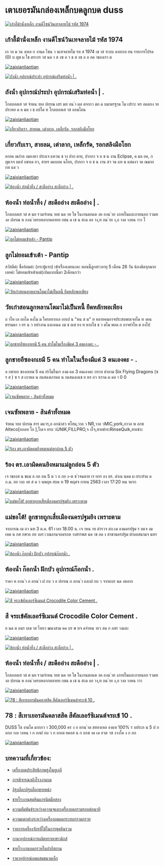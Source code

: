 # เตาเยอรมันกล่องเหล็กบดลูกบด duss
<a href="https://mnn.zoosnet.net/LR/Chatpre.aspx?id=MNN94995150&p=https://topgrinding.com/" target="_blank">![เก้าอี้ม้านั่งเหล็ก งานดีไซน์วินเทจลายไม้ รหัส 1974](https://github.com/technlg/images/blob/main/43.jpg)</a>
## เก้าอี้ม้านั่งเหล็ก งานดีไซน์วินเทจลายไม้ รหัส 1974
เก าอ ม าน งเหล ก งานด ไซน ว นเทจลายไม รห ส 1974 เข าส ระบบ ลงทะเบ ยน รายการโปรด (0) บ ญช ผ ใช ตระกร าส นค า ส งซ อ ว ธ ส งซ อ ล กค าของเรา ต 
<a href="https://mnn.zoosnet.net/LR/Chatpre.aspx?id=MNN94995150&p=https://topgrinding.com/" target="_blank"><img src="https://github.com/technlg/images/raw/main/chat11.jpg" alt="zaixianliaotian"/></a><a href="//whatsapp.shibangsoft.com/WhatsApp.php" ><img src="https://github.com/technlg/images/raw/main/chat11.png" alt=""></a>
<a href="https://mnn.zoosnet.net/LR/Chatpre.aspx?id=MNN94995150&p=https://topgrinding.com/" target="_blank">![ถังน้ำ อุปกรณ์ประปา อุปกรณ์เสริมท่อน้ำ | .](https://github.com/technlg/images/blob/main/58.jpg)</a>
## ถังน้ำ อุปกรณ์ประปา อุปกรณ์เสริมท่อน้ำ | .
โกลบอลเฮ าส จำหน ายอ ปกรณ เสร มท อน ำ ผล ตจากว ตถ ด บมาตรฐาน ไม เปราะ หร อแตกง าย ประหย ด ค มค า ช อปได ท โกลบอลเฮ าส ออนไลน 
<a href="https://mnn.zoosnet.net/LR/Chatpre.aspx?id=MNN94995150&p=https://topgrinding.com/" target="_blank"><img src="https://github.com/technlg/images/raw/main/chat11.jpg" alt="zaixianliaotian"/></a><a href="//whatsapp.shibangsoft.com/WhatsApp.php" ><img src="https://github.com/technlg/images/raw/main/chat11.png" alt=""></a>
<a href="https://mnn.zoosnet.net/LR/Chatpre.aspx?id=MNN94995150&p=https://topgrinding.com/" target="_blank">![เกี่ยวกับเรา, สายลม, เต่าลาก, เหล็กรัด, รอกสลิงมือโยก ](https://github.com/technlg/images/blob/main/22.jpg)</a>
## เกี่ยวกับเรา, สายลม, เต่าลาก, เหล็กรัด, รอกสลิงมือโยก 
หากค ณกำล งมองหา ประแจ แหวน ข าง ปาก ตาย, ปากกา จ บ ช น งาน Eclipse, ค มล อค, ก ญแจจ บแป บขาเด ยว, สายร ดแบบค นโยก, ปากกา จ บ ช น งาน สว าน แท น แสดงว าค ณมาถ กท แล ว
<a href="https://mnn.zoosnet.net/LR/Chatpre.aspx?id=MNN94995150&p=https://topgrinding.com/" target="_blank"><img src="https://github.com/technlg/images/raw/main/chat11.jpg" alt="zaixianliaotian"/></a><a href="//whatsapp.shibangsoft.com/WhatsApp.php" ><img src="https://github.com/technlg/images/raw/main/chat11.png" alt=""></a>
<a href="https://mnn.zoosnet.net/LR/Chatpre.aspx?id=MNN94995150&p=https://topgrinding.com/" target="_blank">![ห้องน้ำ ท่อน้ำทิ้ง / สะดืออ่าง สะดืออ่าง | .](https://github.com/technlg/images/blob/main/32.jpg)</a>
## ห้องน้ำ ท่อน้ำทิ้ง / สะดืออ่าง สะดืออ่าง | .
โกลบอลเฮ าส ศ นย รวมจำหน ายส นค าท ใช ในงานตกแต งห องน ำท งภายในและภายนอก รวมท งอ ปกรณ ห องน ำครบหลากหลายท กชน ด เช น สะด ออ าง,ท อน ำท ง,อ างล างหน าวา โ 
<a href="https://mnn.zoosnet.net/LR/Chatpre.aspx?id=MNN94995150&p=https://topgrinding.com/" target="_blank"><img src="https://github.com/technlg/images/raw/main/chat11.jpg" alt="zaixianliaotian"/></a><a href="//whatsapp.shibangsoft.com/WhatsApp.php" ><img src="https://github.com/technlg/images/raw/main/chat11.png" alt=""></a>
<a href="https://mnn.zoosnet.net/LR/Chatpre.aspx?id=MNN94995150&p=https://topgrinding.com/" target="_blank">![ลูกไม่ยอมเข้าเต้า - Pantip](https://github.com/technlg/images/blob/main/50.jpg)</a>
## ลูกไม่ยอมเข้าเต้า - Pantip
สวัสดีค่ะ ชื่ออ้อมค่ะ (กระทู้แรก) เข้าเรื่องเลยนะคะ ตอนนี้ลูกสาวอายุ 5 เดือน 26 วัน น้องติดจุกมากเลยค่ะ ไม่ยอมเข้าเต้าแม่(เปนแบบนี้มา 2เดือนกว่า 
<a href="https://mnn.zoosnet.net/LR/Chatpre.aspx?id=MNN94995150&p=https://topgrinding.com/" target="_blank"><img src="https://github.com/technlg/images/raw/main/chat11.jpg" alt="zaixianliaotian"/></a><a href="//whatsapp.shibangsoft.com/WhatsApp.php" ><img src="https://github.com/technlg/images/raw/main/chat11.png" alt=""></a>
<a href="https://mnn.zoosnet.net/LR/Chatpre.aspx?id=MNN94995150&p=https://topgrinding.com/" target="_blank">![วัยเก๋าสอนลูกหลานโตมาไม่เป็นหนี้ ยึดหลักพอเพียง ](https://github.com/technlg/images/blob/main/36.jpg)</a>
## วัยเก๋าสอนลูกหลานโตมาไม่เป็นหนี้ ยึดหลักพอเพียง 
ถ าให เล อกได คงไม ม ใครอยากเล อกเป น "หน ส น" ท หลายคนอาจประสบพบเจอได ท งคนธรรมดา ว ยร น ว ยทำงาน และคนด งม ช อเส ยง ท หากใช ช ว ตไม พอด ก อาจทำให ต องไป 
<a href="https://mnn.zoosnet.net/LR/Chatpre.aspx?id=MNN94995150&p=https://topgrinding.com/" target="_blank"><img src="https://github.com/technlg/images/raw/main/chat11.jpg" alt="zaixianliaotian"/></a><a href="//whatsapp.shibangsoft.com/WhatsApp.php" ><img src="https://github.com/technlg/images/raw/main/chat11.png" alt=""></a>
<a href="https://mnn.zoosnet.net/LR/Chatpre.aspx?id=MNN94995150&p=https://topgrinding.com/" target="_blank">![ลูกชายอีซองกเยมี 5 คน ทำไมในเรื่องมีแค่ 3 คนเองคะ - .](https://github.com/technlg/images/blob/main/5.jpg)</a>
## ลูกชายอีซองกเยมี 5 คน ทำไมในเรื่องมีแค่ 3 คนเองคะ - .
ล กชายอ ซองกเยม 5 คน ทำไมในเร องม แค 3 คนเองคะ กระท คำถาม Six Flying Dragons (ซ ร ส ) ซ ร ส เกาหล น กแสดงเกาหล น กแสดงเอเช ย หร อว าเราด ผ ดอ า 0 0 
<a href="https://mnn.zoosnet.net/LR/Chatpre.aspx?id=MNN94995150&p=https://topgrinding.com/" target="_blank"><img src="https://github.com/technlg/images/raw/main/chat11.jpg" alt="zaixianliaotian"/></a><a href="//whatsapp.shibangsoft.com/WhatsApp.php" ><img src="https://github.com/technlg/images/raw/main/chat11.png" alt=""></a>
<a href="https://mnn.zoosnet.net/LR/Chatpre.aspx?id=MNN94995150&p=https://topgrinding.com/" target="_blank">![เจนซัพพลาย - สินค้าทั้งหมด](https://github.com/technlg/images/blob/main/25.jpg)</a>
## เจนซัพพลาย - สินค้าทั้งหมด
จำหน ายอ ปกรณ ฮาร ดแวร,ก อกนำสว ทโฮม,วาล ว NR,วาล วMIC,york,กาวอ พ อกซ Alteco[ออลท โก ],ใบเจ ยรบ วUNIK,FILLPRO,จ งโจ,สายชำระRinseQuik,สายชำะ 
<a href="https://mnn.zoosnet.net/LR/Chatpre.aspx?id=MNN94995150&p=https://topgrinding.com/" target="_blank"><img src="https://github.com/technlg/images/raw/main/chat11.jpg" alt="zaixianliaotian"/></a><a href="//whatsapp.shibangsoft.com/WhatsApp.php" ><img src="https://github.com/technlg/images/raw/main/chat11.png" alt=""></a>
<a href="https://mnn.zoosnet.net/LR/Chatpre.aspx?id=MNN94995150&p=https://topgrinding.com/" target="_blank">![ร้อง ตร.เอาผิดคนยิงหมาแม่ลูกอ่อน 5 ตัว](https://github.com/technlg/images/blob/main/64.jpg)</a>
## ร้อง ตร.เอาผิดคนยิงหมาแม่ลูกอ่อน 5 ตัว
เจ าของส น ขแม ล กอ อน 5 ต ว ถ กย ง-ต ซ ำจนตาย เร ยกร อง ตร. ดำเน นคด ผ กระทำผ ด ก.ม. อย างถ งท ส ด ว นพฤห สบด ท 19 พฤศจ กายน 2563 เวลา 17:20 หน าแรก 
<a href="https://mnn.zoosnet.net/LR/Chatpre.aspx?id=MNN94995150&p=https://topgrinding.com/" target="_blank"><img src="https://github.com/technlg/images/raw/main/chat11.jpg" alt="zaixianliaotian"/></a><a href="//whatsapp.shibangsoft.com/WhatsApp.php" ><img src="https://github.com/technlg/images/raw/main/chat11.png" alt=""></a>
<a href="https://mnn.zoosnet.net/LR/Chatpre.aspx?id=MNN94995150&p=https://topgrinding.com/" target="_blank">![แม่ขอโต้! ลูกชายถูกเสี่ยเมืองนครปฐมยิง เพราะตาม ](https://github.com/technlg/images/blob/main/9.jpg)</a>
## แม่ขอโต้! ลูกชายถูกเสี่ยเมืองนครปฐมยิง เพราะตาม 
จากกรณ เม อว นท 3 ต.ค. 61 เวลา 18.00 น. เจ าหน าท ตำรวจ สภ.เม องนครปฐม ร บแจ งม เหต น กศ กษาถ กย งบร เวณลานจอดรถห างสรรพส นค าช อด ง สาขานครปฐม ตำบลสนามจ นทร 
<a href="https://mnn.zoosnet.net/LR/Chatpre.aspx?id=MNN94995150&p=https://topgrinding.com/" target="_blank"><img src="https://github.com/technlg/images/raw/main/chat11.jpg" alt="zaixianliaotian"/></a><a href="//whatsapp.shibangsoft.com/WhatsApp.php" ><img src="https://github.com/technlg/images/raw/main/chat11.png" alt=""></a>
<a href="https://mnn.zoosnet.net/LR/Chatpre.aspx?id=MNN94995150&p=https://topgrinding.com/" target="_blank">![ห้องน้ำ ก๊อกน้ำ ฝักบัว อุปกรณ์ก๊อกน้ำ .](https://github.com/technlg/images/blob/main/56.jpg)</a>
## ห้องน้ำ ก๊อกน้ำ ฝักบัว อุปกรณ์ก๊อกน้ำ .
ราคา ห องน ำ ก อกน ำ ฝ กบ ว อ ปกรณ ก อกน ำ และฝ กบ ว จากแบร นด งหลาก 
<a href="https://mnn.zoosnet.net/LR/Chatpre.aspx?id=MNN94995150&p=https://topgrinding.com/" target="_blank"><img src="https://github.com/technlg/images/raw/main/chat11.jpg" alt="zaixianliaotian"/></a><a href="//whatsapp.shibangsoft.com/WhatsApp.php" ><img src="https://github.com/technlg/images/raw/main/chat11.png" alt=""></a>
<a href="https://mnn.zoosnet.net/LR/Chatpre.aspx?id=MNN94995150&p=https://topgrinding.com/" target="_blank">![สี จระเข้คัลเลอร์ซิเมนต์ Crocodile Color Cement .](https://github.com/technlg/images/blob/main/57.jpg)</a>
## สี จระเข้คัลเลอร์ซิเมนต์ Crocodile Color Cement .
ย นด ต อนร บเข าส ไทยว ฒนาสาม คค บร ษ ทจ ดจำหน ายว สด ก อสร างและ 
<a href="https://mnn.zoosnet.net/LR/Chatpre.aspx?id=MNN94995150&p=https://topgrinding.com/" target="_blank"><img src="https://github.com/technlg/images/raw/main/chat11.jpg" alt="zaixianliaotian"/></a><a href="//whatsapp.shibangsoft.com/WhatsApp.php" ><img src="https://github.com/technlg/images/raw/main/chat11.png" alt=""></a>
<a href="https://mnn.zoosnet.net/LR/Chatpre.aspx?id=MNN94995150&p=https://topgrinding.com/" target="_blank">![ห้องน้ำ ท่อน้ำทิ้ง / สะดืออ่าง สะดืออ่าง | .](https://github.com/technlg/images/blob/main/30.jpg)</a>
## ห้องน้ำ ท่อน้ำทิ้ง / สะดืออ่าง สะดืออ่าง | .
โกลบอลเฮ าส ศ นย รวมจำหน ายส นค าท ใช ในงานตกแต งห องน ำท งภายในและภายนอก รวมท งอ ปกรณ ห องน ำครบหลากหลายท กชน ด เช น สะด ออ าง,ท อน ำท ง,อ างล างหน าวา 
<a href="https://mnn.zoosnet.net/LR/Chatpre.aspx?id=MNN94995150&p=https://topgrinding.com/" target="_blank"><img src="https://github.com/technlg/images/raw/main/chat11.jpg" alt="zaixianliaotian"/></a><a href="//whatsapp.shibangsoft.com/WhatsApp.php" ><img src="https://github.com/technlg/images/raw/main/chat11.png" alt=""></a>
<a href="https://mnn.zoosnet.net/LR/Chatpre.aspx?id=MNN94995150&p=https://topgrinding.com/" target="_blank">![78 : สีเทาเยอรมันคลาสสิค สีคัลเลอร์ซิเมนต์จระเข้ 10 .](https://github.com/technlg/images/blob/main/15.jpg)</a>
## 78 : สีเทาเยอรมันคลาสสิค สีคัลเลอร์ซิเมนต์จระเข้ 10 .
DUSS ใช งานได มากกว า 300,000 คร ง ก อกน ำด สทองเหล องแท 100% ร บประก น 5 ป ก อกอ างล างหน า ก อกฝ กบ ว ก อกเต ยคอส น ก อกซ งค เด ยวต วซ งวงโค ง ก อก 
<a href="https://mnn.zoosnet.net/LR/Chatpre.aspx?id=MNN94995150&p=https://topgrinding.com/" target="_blank"><img src="https://github.com/technlg/images/raw/main/chat11.jpg" alt="zaixianliaotian"/></a><a href="//whatsapp.shibangsoft.com/WhatsApp.php" ><img src="https://github.com/technlg/images/raw/main/chat11.png" alt=""></a>
## บทความที่เกี่ยวข้อง:
* [เครื่องบดประสิทธิภาพสูงในยูเออี](%E0%B9%80%E0%B8%84%E0%B8%A3%E0%B8%B7%E0%B9%88%E0%B8%AD%E0%B8%87%E0%B8%9A%E0%B8%94%E0%B8%9B%E0%B8%A3%E0%B8%B0%E0%B8%AA%E0%B8%B4%E0%B8%97%E0%B8%98%E0%B8%B4%E0%B8%A0%E0%B8%B2%E0%B8%9E%E0%B8%AA%E0%B8%B9%E0%B8%87%E0%B9%83%E0%B8%99%E0%B8%A2%E0%B8%B9%E0%B9%80%E0%B8%AD%E0%B8%AD%E0%B8%B5.md)
* [การพิจารณาผังโรงงานบด](%E0%B8%81%E0%B8%B2%E0%B8%A3%E0%B8%9E%E0%B8%B4%E0%B8%88%E0%B8%B2%E0%B8%A3%E0%B8%93%E0%B8%B2%E0%B8%9C%E0%B8%B1%E0%B8%87%E0%B9%82%E0%B8%A3%E0%B8%87%E0%B8%87%E0%B8%B2%E0%B8%99%E0%B8%9A%E0%B8%94.md)
* [อิฐบล็อกอิฐบล็อกขายหน้า](%E0%B8%AD%E0%B8%B4%E0%B8%90%E0%B8%9A%E0%B8%A5%E0%B9%87%E0%B8%AD%E0%B8%81%E0%B8%AD%E0%B8%B4%E0%B8%90%E0%B8%9A%E0%B8%A5%E0%B9%87%E0%B8%AD%E0%B8%81%E0%B8%82%E0%B8%B2%E0%B8%A2%E0%B8%AB%E0%B8%99%E0%B9%89%E0%B8%B2.md)
* [ขายโรงงานขุดหินแกรนิตมือสอง](%E0%B8%82%E0%B8%B2%E0%B8%A2%E0%B9%82%E0%B8%A3%E0%B8%87%E0%B8%87%E0%B8%B2%E0%B8%99%E0%B8%82%E0%B8%B8%E0%B8%94%E0%B8%AB%E0%B8%B4%E0%B8%99%E0%B9%81%E0%B8%81%E0%B8%A3%E0%B8%99%E0%B8%B4%E0%B8%95%E0%B8%A1%E0%B8%B7%E0%B8%AD%E0%B8%AA%E0%B8%AD%E0%B8%87.md)
* [ความสัมพันธ์ระหว่างความจุและเครื่องบดกรามรอบต่อนาที](%E0%B8%84%E0%B8%A7%E0%B8%B2%E0%B8%A1%E0%B8%AA%E0%B8%B1%E0%B8%A1%E0%B8%9E%E0%B8%B1%E0%B8%99%E0%B8%98%E0%B9%8C%E0%B8%A3%E0%B8%B0%E0%B8%AB%E0%B8%A7%E0%B9%88%E0%B8%B2%E0%B8%87%E0%B8%84%E0%B8%A7%E0%B8%B2%E0%B8%A1%E0%B8%88%E0%B8%B8%E0%B9%81%E0%B8%A5%E0%B8%B0%E0%B9%80%E0%B8%84%E0%B8%A3%E0%B8%B7%E0%B9%88%E0%B8%AD%E0%B8%87%E0%B8%9A%E0%B8%94%E0%B8%81%E0%B8%A3%E0%B8%B2%E0%B8%A1%E0%B8%A3%E0%B8%AD%E0%B8%9A%E0%B8%95%E0%B9%88%E0%B8%AD%E0%B8%99%E0%B8%B2%E0%B8%97%E0%B8%B5.md)
* [ความแตกต่างระหว่างเครื่องบดผลกระทบกรามกรวย](%E0%B8%84%E0%B8%A7%E0%B8%B2%E0%B8%A1%E0%B9%81%E0%B8%95%E0%B8%81%E0%B8%95%E0%B9%88%E0%B8%B2%E0%B8%87%E0%B8%A3%E0%B8%B0%E0%B8%AB%E0%B8%A7%E0%B9%88%E0%B8%B2%E0%B8%87%E0%B9%80%E0%B8%84%E0%B8%A3%E0%B8%B7%E0%B9%88%E0%B8%AD%E0%B8%87%E0%B8%9A%E0%B8%94%E0%B8%9C%E0%B8%A5%E0%B8%81%E0%B8%A3%E0%B8%B0%E0%B8%97%E0%B8%9A%E0%B8%81%E0%B8%A3%E0%B8%B2%E0%B8%A1%E0%B8%81%E0%B8%A3%E0%B8%A7%E0%B8%A2.md)
* [รายการเครื่องจักรที่ใช้ในการขุดหินรวม](%E0%B8%A3%E0%B8%B2%E0%B8%A2%E0%B8%81%E0%B8%B2%E0%B8%A3%E0%B9%80%E0%B8%84%E0%B8%A3%E0%B8%B7%E0%B9%88%E0%B8%AD%E0%B8%87%E0%B8%88%E0%B8%B1%E0%B8%81%E0%B8%A3%E0%B8%97%E0%B8%B5%E0%B9%88%E0%B9%83%E0%B8%8A%E0%B9%89%E0%B9%83%E0%B8%99%E0%B8%81%E0%B8%B2%E0%B8%A3%E0%B8%82%E0%B8%B8%E0%B8%94%E0%B8%AB%E0%B8%B4%E0%B8%99%E0%B8%A3%E0%B8%A7%E0%B8%A1.md)
* [กานาอุปกรณ์การผลิตทรายเซรามิกส์](%E0%B8%81%E0%B8%B2%E0%B8%99%E0%B8%B2%E0%B8%AD%E0%B8%B8%E0%B8%9B%E0%B8%81%E0%B8%A3%E0%B8%93%E0%B9%8C%E0%B8%81%E0%B8%B2%E0%B8%A3%E0%B8%9C%E0%B8%A5%E0%B8%B4%E0%B8%95%E0%B8%97%E0%B8%A3%E0%B8%B2%E0%B8%A2%E0%B9%80%E0%B8%8B%E0%B8%A3%E0%B8%B2%E0%B8%A1%E0%B8%B4%E0%B8%81%E0%B8%AA%E0%B9%8C.md)
* [ขายโรงงานบดกรวยในปากีสถาน](%E0%B8%82%E0%B8%B2%E0%B8%A2%E0%B9%82%E0%B8%A3%E0%B8%87%E0%B8%87%E0%B8%B2%E0%B8%99%E0%B8%9A%E0%B8%94%E0%B8%81%E0%B8%A3%E0%B8%A7%E0%B8%A2%E0%B9%83%E0%B8%99%E0%B8%9B%E0%B8%B2%E0%B8%81%E0%B8%B5%E0%B8%AA%E0%B8%96%E0%B8%B2%E0%B8%99.md)
* [ราคาอุปกรณ์บดผสมขนาดเล็ก](%E0%B8%A3%E0%B8%B2%E0%B8%84%E0%B8%B2%E0%B8%AD%E0%B8%B8%E0%B8%9B%E0%B8%81%E0%B8%A3%E0%B8%93%E0%B9%8C%E0%B8%9A%E0%B8%94%E0%B8%9C%E0%B8%AA%E0%B8%A1%E0%B8%82%E0%B8%99%E0%B8%B2%E0%B8%94%E0%B9%80%E0%B8%A5%E0%B9%87%E0%B8%81.md)
